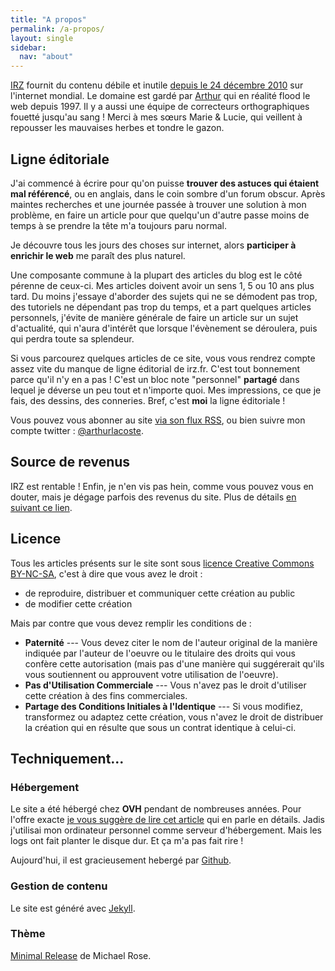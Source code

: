 ```yaml
---
title: "A propos"
permalink: /a-propos/
layout: single
sidebar:
  nav: "about"
---
```


[IRZ] fournit du contenu débile et inutile [depuis le 24 décembre 2010]
sur l'internet mondial. Le domaine est gardé par [Arthur] qui en
réalité flood le web depuis 1997. Il y a aussi une équipe de correcteurs
orthographiques fouetté jusqu'au sang ! Merci à mes sœurs Marie &
Lucie, qui veillent à repousser les mauvaises herbes et tondre le gazon.

Ligne éditoriale
----------------

J'ai commencé à écrire pour qu'on puisse **trouver des astuces qui
étaient mal référencé**, ou en anglais, dans le coin sombre d'un forum
obscur. Après maintes recherches et une journée passée à trouver une
solution à mon problème, en faire un article pour que quelqu'un
d'autre passe moins de temps à se prendre la tête m'a toujours paru
normal.

Je découvre tous les jours des choses sur internet, alors
**participer à enrichir le web** me paraît des plus naturel.

Une
composante commune à la plupart des articles du blog est le côté pérenne
de ceux-ci. Mes articles doivent avoir un sens 1, 5 ou 10 ans plus tard.
Du moins j'essaye d'aborder des sujets qui ne se démodent pas trop,
des tutoriels ne dépendant pas trop du temps, et a part quelques
articles personnels, j'évite de manière générale de faire un article
sur un sujet d'actualité, qui n'aura d'intérêt que lorsque
l'évènement se déroulera, puis qui perdra toute sa splendeur.

Si vous parcourez quelques articles de ce site, vous vous rendrez compte assez vite du manque de ligne éditorial de irz.fr. C'est tout bonnement parce
qu'il n'y en a pas ! C'est un bloc note "personnel" **partagé**
dans lequel je déverse un peu tout et n'importe quoi. Mes impressions,
ce que je fais, des dessins, des conneries. Bref, c'est **moi** la
ligne éditoriale !

Vous pouvez vous abonner au site [via son flux RSS], ou bien suivre mon compte twitter : [@arthurlacoste].


Source de revenus
-----------------

IRZ est rentable ! Enfin, je n'en vis pas hein, comme vous pouvez vous en douter, mais je dégage parfois des revenus du site. Plus de détails [en suivant ce lien].

Licence
-------

Tous les articles présents sur le site sont sous [licence Creative
Commons BY-NC-SA], c'est à dire que vous avez le droit :

-   de reproduire, distribuer et communiquer cette création au public
-   de modifier cette création

Mais par contre que vous devez remplir les conditions de :

-   **Paternité** --- Vous devez citer le nom de l'auteur original de
    la manière indiquée par l'auteur de l'oeuvre ou le titulaire des
    droits qui vous confère cette autorisation (mais pas d'une manière
    qui suggérerait qu'ils vous soutiennent ou approuvent votre
    utilisation de l'oeuvre).
-   **Pas d'Utilisation Commerciale** --- Vous n'avez pas le droit
    d'utiliser cette création à des fins commerciales.
-   **Partage des Conditions Initiales à l'Identique** --- Si vous
    modifiez, transformez ou adaptez cette création, vous n'avez le
    droit de distribuer la création qui en résulte que sous un contrat
    identique à celui-ci.

Techniquement...
-----------------

### Hébergement

Le site a été hébergé chez **OVH** pendant de nombreuses années.
Pour l'offre exacte  [je vous suggère
de lire cet article] qui en parle en détails. Jadis j'utilisai
mon ordinateur personnel comme serveur d'hébergement. Mais les logs ont
fait planter le disque dur. Et ça m'a pas fait rire !

Aujourd'hui, il est gracieusement hebergé par [Github].

### Gestion de contenu

Le site est généré avec [Jekyll].

### Thème

[Minimal Release](https://mmistakes.github.io/minimal-mistakes/) de Michael Rose.



  [IRZ]: http://irz.fr
  [depuis le 24 décembre 2010]: https://irz.fr/origine-nom-site-toute-verite-irz
  [Arthur]: https://irz.fr/qui-suis-je "Qui suis-je ?"

  [via son flux RSS]: /feed.xml
  [@arthurlacoste]: http://twitter.com/arthurlacoste
  [en suivant ce lien]: /transparence "Transparence"

  [licence Creative Commons BY-NC-SA]: http://creativecommons.org/licenses/by-nc-sa/2.0/fr/
  [je vous suggère de lire cet article]: http://irz.fr/origine-nom-site-toute-verite-irz
    "Toute la vérité sur irz.fr !"
  [Jekyll]: https://jekyllrb.com/
  [Github]: https://pages.github.com
